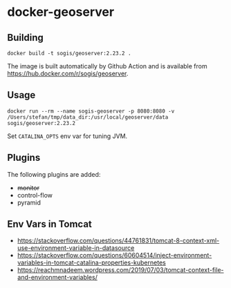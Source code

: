 # docker-geoserver 

## Building
```
docker build -t sogis/geoserver:2.23.2 .
```

The image is built automatically by Github Action and is available from https://hub.docker.com/r/sogis/geoserver.


## Usage
```
docker run --rm --name sogis-geoserver -p 8080:8080 -v /Users/stefan/tmp/data_dir:/usr/local/geoserver/data sogis/geoserver:2.23.2
```

Set `CATALINA_OPTS` env var for tuning JVM.

## Plugins
The following plugins are added:

- ~~monitor~~
- control-flow
- pyramid

## Env Vars in Tomcat
- https://stackoverflow.com/questions/44761831/tomcat-8-context-xml-use-environment-variable-in-datasource
- https://stackoverflow.com/questions/60604514/inject-environment-variables-in-tomcat-catalina-properties-kubernetes
- https://reachmnadeem.wordpress.com/2019/07/03/tomcat-context-file-and-environment-variables/